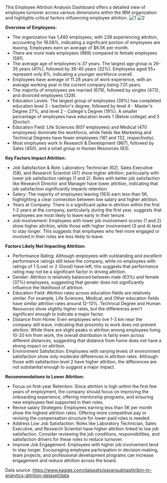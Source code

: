 This Employee Attrition Analysis Dashboard offers a detailed view of employee turnover across various dimensions within the IBM organization and highlights critical factors influencing employee attrition. 
![1](https://github.com/user-attachments/assets/eb418790-1609-4051-8bf5-47d2c5e9f18c)
![2](https://github.com/user-attachments/assets/71fb5a64-06d7-4efa-abee-fd7c8f0bfb04)

**Overview of Employees:**
- The organization has 1,480 employees, with 238 experiencing attrition, accounting for 16.08%, indicating a significant portion of employees are leaving. Employees earn an average of $6.5K per month.
- There are more male employees (889) compared to female employees (591).
- The average age of employees is 37 years. The largest age group is 26-35 years (41%), followed by 36-45 years (32%). Employees aged 55+ represent only 8%, indicating a younger workforce overall.
- Employees have average of 11.28 years of work experience, with an average working year in the current company being 7.01 years.
- The majority of employees are married (679), followed by singles (473), and divorced employees (328).
- Education Levels: The largest group of employees (39%) has completed education level 3 - bachelor's degree, followed by level 4 - Master's Degree  27%, and level 2 - College's Degree (19%). A smaller percentage of employees have education levels 1 (Below college) and 5 (Doctor).
- Education Field: Life Sciences (607 employees) and Medical (470 employees) dominate the workforce, while fields like Marketing and Technical Degrees have fewer employees (161 and 132, respectively).
- Most employees work in Research & Development (967), followed by Sales (450), and a small group in Human Resources (63).

**Key Factors Impact Attrition:**
- Job Satisfaction & Role: Laboratory Technician (62), Sales Executive (58), and Research Scientist (47) show higher attrition, particularly with lower job satisfaction ratings (1 and 2). Roles with better job satisfaction like Research Director and Manager have lower attrition, indicating that job satisfaction significantly impacts retention.
- Salary: The majority of employees leaving (163) earn less than 5K, highlighting a clear connection between low salary and higher attrition. 
- Years at Company: There is a significant spike in attrition within the first 1-2 years at the company, particularly during the first year, suggests that employees are most likely to leave early in their tenure. 
- Job Involvement: Employees with lower job involvement scores (1 and 2) show higher attrition, while those with higher involvement (3 and 4) tend to stay longer. This suggests that employees who feel more engaged or involved in their roles are less likely to leave.

**Factors Likely Not Impacting Attrition:**
- Performance Rating: Although employees with outstanding and excellent performance ratings still leave the company, while no employees with ratings of 1 (Low) or 2 (Good) have left, this suggests that performance rating may not be a significant factor in driving attrition.
- Gender: Attrition is relatively balanced between male (63%) and female (37%) employees, suggesting that gender does not significantly influence the likelihood of attrition.
- Education Field: Attrition rates across education fields are relatively similar. For example, Life Sciences, Medical, and Other education fields have similar attrition rates around 12-13%. Technical Degree and Human Resources show slightly higher rates, but the differences aren’t significant enough to indicate a major factor.
- Distance from Home: Even employees who live 1-3 km near the company still leave, indicating that proximity to work does not prevent attrition. While there are slight peaks in attrition among employees living 10-20 km from work, the overall distribution is fairly even across different distances, suggesting that distance from home does not have a strong impact on attrition.
- Environment Satisfaction: Employees with varying levels of environment satisfaction show only moderate differences in attrition rates. Although those with satisfaction level 2 have higher attrition, the differences are not substantial enough to suggest a major impact.

**Recommendations to Lower Attrition:**
- Focus on first-year Retention: Since attrition is high within the first few years of employment, the company should focus on improving the onboarding experience, offering mentorship programs, and ensuring new employees feel supported in their roles.
- Revise salary Strategies: Employees earning less than 5K per month show the highest attrition rates. Offering more competitive pay or revising the compensation structure for lower-paid roles is needed.
- Address Low Job Satisfaction: Roles like Laboratory Technician, Sales Executive, and Research Scientist have higher attrition linked to low job satisfaction. Consider reviewing the job conditions, responsibilities, and satisfaction drivers for these roles to reduce turnover.
- Improve Job Engagement: Employees with higher job involvement tend to stay longer. Encouraging employee participation in decision-making, team projects, and professional development programs can increase engagement and reduce attrition across the board.

Data source: https://www.kaggle.com/datasets/pavansubhasht/ibm-hr-analytics-attrition-dataset/data
